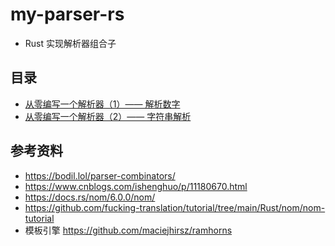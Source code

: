 # my-parser-rs
* Rust 实现解析器组合子

## 目录
* [从零编写一个解析器（1）—— 解析数字](https://github.com/suhanyujie/my-parser-rs/blob/master/src/parse_num1.rs)
* [从零编写一个解析器（2）—— 字符串解析](https://github.com/suhanyujie/my-parser-rs/blob/master/src/parse_string.rs)

## 参考资料
* https://bodil.lol/parser-combinators/
* https://www.cnblogs.com/ishenghuo/p/11180670.html
* https://docs.rs/nom/6.0.0/nom/
* https://github.com/fucking-translation/tutorial/tree/main/Rust/nom/nom-tutorial
* 模板引擎 https://github.com/maciejhirsz/ramhorns
